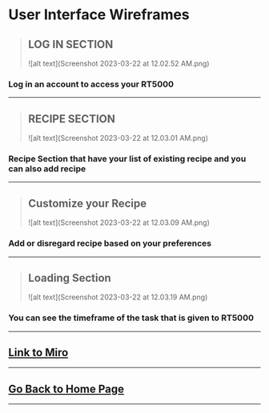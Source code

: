# User Interface Wireframes 

> ## LOG IN SECTION
> 
> ![alt text](Screenshot 2023-03-22 at 12.02.52 AM.png)

### Log in an account to access your RT5000

---

> ## RECIPE SECTION
> 
> ![alt text](Screenshot 2023-03-22 at 12.03.01 AM.png)

### Recipe Section that have your list of existing recipe and you can also add recipe

---

> ## Customize your Recipe
> 
> ![alt text](Screenshot 2023-03-22 at 12.03.09 AM.png)

### Add or disregard recipe based on your preferences

---

> ## Loading Section
> 
> ![alt text](Screenshot 2023-03-22 at 12.03.19 AM.png)

### You can see the timeframe of the task that is given to RT5000

---

## **[Link to Miro ](https://miro.com/app/board/uXjVMajStEw=/?share_link_id=226769138627)**
---
## [Go Back to Home Page](./)
---


